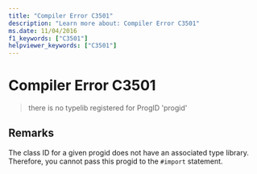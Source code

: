 ```yaml
---
title: "Compiler Error C3501"
description: "Learn more about: Compiler Error C3501"
ms.date: 11/04/2016
f1_keywords: ["C3501"]
helpviewer_keywords: ["C3501"]
---
```

# Compiler Error C3501

> there is no typelib registered for ProgID 'progid'

## Remarks

The class ID for a given progid does not have an associated type library. Therefore, you cannot pass this progid to the `#import` statement.
